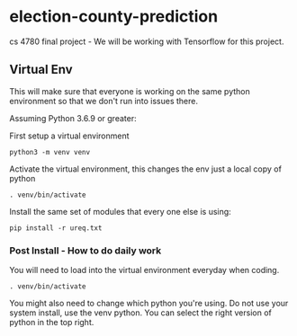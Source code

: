 # election-county-prediction
cs 4780 final project - We will be working with Tensorflow for this project.

## Virtual Env
This will make sure that everyone is working on the same python environment so that we don't run into issues there.

Assuming Python 3.6.9 or greater:

First setup a virtual environment
```
python3 -m venv venv
```

Activate the virtual environment, this changes the env just a local copy of python
```
. venv/bin/activate
```

Install the same set of modules that every one else is using:
```
pip install -r ureq.txt
```

### Post Install - How to do daily work
You will need to load into the virtual environment everyday when coding.
```
. venv/bin/activate
```

You might also need to change which python you're using. Do not use your system install, use the venv python.
You can select the right version of python in the top right.
